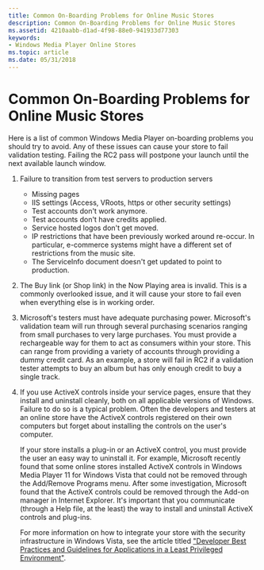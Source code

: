 ```yaml
---
title: Common On-Boarding Problems for Online Music Stores
description: Common On-Boarding Problems for Online Music Stores
ms.assetid: 4210aabb-d1ad-4f98-88e0-941933d77303
keywords:
- Windows Media Player Online Stores
ms.topic: article
ms.date: 05/31/2018
---
```


# Common On-Boarding Problems for Online Music Stores

Here is a list of common Windows Media Player on-boarding problems you should try to avoid. Any of these issues can cause your store to fail validation testing. Failing the RC2 pass will postpone your launch until the next available launch window.

1.  Failure to transition from test servers to production servers
    -   Missing pages
    -   IIS settings (Access, VRoots, https or other security settings)
    -   Test accounts don't work anymore.
    -   Test accounts don't have credits applied.
    -   Service hosted logos don't get moved.
    -   IP restrictions that have been previously worked around re-occur. In particular, e-commerce systems might have a different set of restrictions from the music site.
    -   The ServiceInfo document doesn't get updated to point to production.
2.  The Buy link (or Shop link) in the Now Playing area is invalid. This is a commonly overlooked issue, and it will cause your store to fail even when everything else is in working order.
3.  Microsoft's testers must have adequate purchasing power. Microsoft's validation team will run through several purchasing scenarios ranging from small purchases to very large purchases. You must provide a rechargeable way for them to act as consumers within your store. This can range from providing a variety of accounts through providing a dummy credit card. As an example, a store will fail in RC2 if a validation tester attempts to buy an album but has only enough credit to buy a single track.
4.  If you use ActiveX controls inside your service pages, ensure that they install and uninstall cleanly, both on all applicable versions of Windows. Failure to do so is a typical problem. Often the developers and testers at an online store have the ActiveX controls registered on their own computers but forget about installing the controls on the user's computer.

    If your store installs a plug-in or an ActiveX control, you must provide the user an easy way to uninstall it. For example, Microsoft recently found that some online stores installed ActiveX controls in Windows Media Player 11 for Windows Vista that could not be removed through the Add/Remove Programs menu. After some investigation, Microsoft found that the ActiveX controls could be removed through the Add-on manager in Internet Explorer. It's important that you communicate (through a Help file, at the least) the way to install and uninstall ActiveX controls and plug-ins.

    For more information on how to integrate your store with the security infrastructure in Windows Vista, see the article titled ["Developer Best Practices and Guidelines for Applications in a Least Privileged Environment"](/previous-versions/aa905330(v=msdn.10)).

 

 
